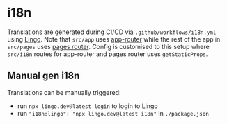 # i18n

Translations are generated during CI/CD via `.github/workflows/i18n.yml` using [Lingo](https://lingo.dev). Note that `src/app` uses [app-router](https://next-intl.dev/docs/getting-started/app-router/with-i18n-routing) while the rest of the app in `src/pages` uses [pages router](https://next-intl.dev/docs/getting-started/pages-router). Config is customised to this setup where `src/i18n` routes for app-router and pages router uses `getStaticProps`.

## Manual gen i18n

Translations can be manually triggered:

- run `npx lingo.dev@latest login` to login to Lingo
- run `"i18n:lingo": "npx lingo.dev@latest i18n"` in `./package.json`